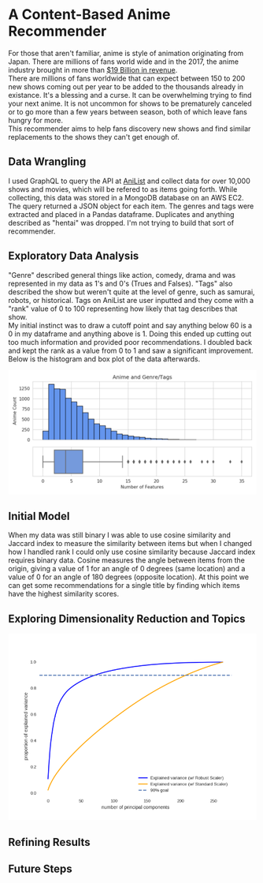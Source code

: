 # A Content-Based Anime Recommender

For those that aren't familiar, anime is style of animation originating from Japan. There are millions of fans world wide and in the 2017, the anime industry brought in more than [$19 Billion in revenue](https://www.hollywoodreporter.com/news/2017-anime-industry-revenue-hits-a-record-19-billion-1167382).  
There are millions of fans worldwide that can expect between 150 to 200 new shows coming out per year to be added to the thousands already in existance. It's a blessing and a curse. It can be overwhelming trying to find your next anime. It is not uncommon for shows to be prematurely canceled or to go more than a few years between season, both of which leave fans hungry for more.  
This recommender aims to help fans discovery new shows and find similar replacements to the shows they can't get enough of.  

## Data Wrangling

I used GraphQL to query the API at [AniList](https://anilist.co) and collect data for over 10,000 shows and movies, which will be refered to as items going forth. While collecting, this data was stored in a MongoDB database on an AWS EC2. The query returned a JSON object for each item. The genres and tags were extracted and placed in a Pandas dataframe. Duplicates and anything described as "hentai" was dropped. I'm not trying to build that sort of recommender.  

## Exploratory Data Analysis

"Genre" described general things like action, comedy, drama and was represented in my data as 1's and 0's (Trues and Falses). "Tags" also described the show but weren't quite at the level of genre, such as samurai, robots, or historical. Tags on AniList are user inputted and they come with a "rank" value of 0 to 100 representing how likely that tag describes that show.  
My initial instinct was to draw a cutoff point and say anything below 60 is a 0 in my dataframe and anything above is 1. Doing this ended up cutting out too much information and provided poor recommendations. I doubled back and kept the rank as a value from 0 to 1 and saw a significant improvement. Below is the histogram and box plot of the data afterwards.  

![anime_feature_counts](<https://github.com/sn-ekstrand/content-based-anime-recommender/blob/master/images/anime_feature_counts.png> "Anime Feature Counts")

## Initial Model

When my data was still binary I was able to use cosine similarity and Jaccard index to measure the similarity between items but when I changed how I handled rank I could only use cosine similarity because Jaccard index requires binary data. Cosine measures the angle between items from the origin, giving a value of 1 for an angle of 0 degrees (same location) and a value of 0 for an angle of 180 degrees (opposite location). At this point we can get some recommendations for a single title by finding which items have the highest similarity scores.  

## Exploring Dimensionality Reduction and Topics

![PCA](<https://github.com/sn-ekstrand/content-based-anime-recommender/blob/master/images/pca_chart.png> "PCA Comparison")

## Refining Results

## Future Steps
